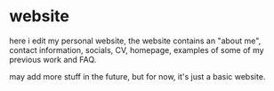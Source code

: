 # website
here i edit my personal website, the website contains an "about me", contact information, socials, CV, homepage, examples of some of my previous work and FAQ.

may add more stuff in the future, but for now, it's just a basic website.

